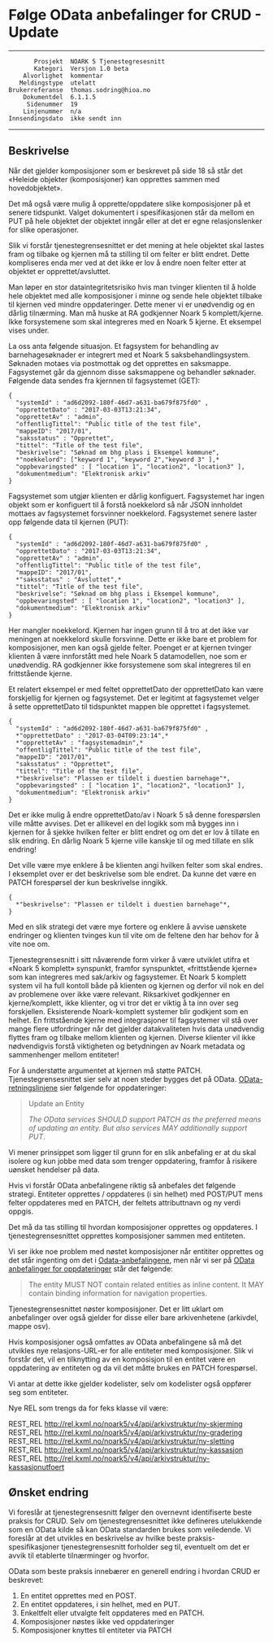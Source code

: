 Følge OData anbefalinger for CRUD - Update
==========================================

 ------------------  ---------------------------------
           Prosjekt  NOARK 5 Tjenestegresesnitt
           Kategori  Versjon 1.0 beta
        Alvorlighet  kommentar
       Meldingstype  utelatt
    Brukerreferanse  thomas.sodring@hioa.no
        Dokumentdel  6.1.1.5
         Sidenummer  19
        Linjenummer  n/a
    Innsendingsdato  ikke sendt inn
 ------------------  ---------------------------------

Beskrivelse
-----------

Når det gjelder komposisjoner som er beskrevet på side 18 så står det
«Heleide objekter (komposisjoner) kan opprettes sammen med
hovedobjektet».

Det må også være mulig å opprette/oppdatere slike komposisjoner på et
senere tidspunkt. Valget dokumentert i spesifikasjonen står da mellom
en PUT på hele objektet der objektet inngår eller at det er egne
relasjonslenker for slike operasjoner.

Slik vi forstår tjenestegrensesnittet er det mening at hele objektet
skal lastes fram og tilbake og kjernen må ta stilling til om felter er
blitt endret. Dette kompliseres enda mer ved at det ikke er lov å
endre noen felter etter at objektet er opprettet/avsluttet.

Man løper en stor dataintegritetsrisiko hvis man tvinger klienten til
å holde hele objektet med alle komposisjoner i minne og sende hele
objektet tilbake til kjernen ved mindre oppdateringer. Dette mener vi er 
unødvendig og en dårlig tilnærming. Man må huske at RA godkjenner Noark
5 komplett/kjerne. Ikke forsystemene som skal integreres med en Noark
5 kjerne. Et eksempel vises under.

La oss anta følgende situasjon. Et fagsystem for behandling av 
barnehagesøknader er integrert med et Noark 5 saksbehandlingsystem. 
Søknaden motaes via postmottak og det opprettes en saksmappe. 
Fagsystemet går da gjennom disse saksmappene og behandler søknader. 
Følgende data sendes fra kjernnen til fagsystemet (GET):

```
{
  "systemId" : "ad6d2092-180f-46d7-a631-ba679f875fd0" ,
  "opprettetDato" : "2017-03-03T13:21:34",
  "opprettetAv" : "admin",
  "offentligTittel": "Public title of the test file",
  "mappeID": "2017/01",
  "saksstatus" : "Opprettet",
  "tittel": "Title of the test file",
  "beskrivelse": "Søknad om bhg plass i Eksempel kommune",
  *"noekkelord": ["keyword 1", "keyword 2","keyword 3" ],*
  "oppbevaringsted" : [ "location 1", "location2", "location3" ],
  "dokumentmedium": "Elektronisk arkiv"
}
```
Fagsystemet som utgjør klienten er dårlig konfiguert. Fagsystemet har
ingen objekt som er konfiguert til å forstå noekkelord så når JSON
innholdet mottaes av fagsystemet forsvinner noekkelord. Fagsystemet
senere laster opp følgende data til kjernen (PUT): 

```
{
  "systemId" : "ad6d2092-180f-46d7-a631-ba679f875fd0" ,
  "opprettetDato" : "2017-03-03T13:21:34",
  "opprettetAv" : "admin",
  "offentligTittel": "Public title of the test file",
  "mappeID": "2017/01",
  *"saksstatus" : "Avsluttet",*
  "tittel": "Title of the test file",
  "beskrivelse": "Søknad om bhg plass i Eksempel kommune",
  "oppbevaringsted" : [ "location 1", "location2", "location3" ],
  "dokumentmedium": "Elektronisk arkiv"
}
```
Her mangler noekkelord. Kjernen har ingen grunn til å tro at det ikke 
var meningen at noekkelord skulle forsvinne. Dette er ikke bare et problem
for komposisjoner, men kan også gjelde felter. Poenget er at kjernen 
tvinger klienten å være innforstått med hele Noark 5 datamodellen, noe
som er unødvendig. RA godkjenner ikke forsystemene som skal integreres
til en frittstående kjerne.

Et relatert eksempel er med feltet opprettetDato der opprettetDato kan
være forskjellig for kjernen og fagsystemet. Det er legitimt at fagsystemet
velger å sette opprettetDato til tidspunktet mappen ble opprettet i 
fagsystemet.

```
{
  "systemId" : "ad6d2092-180f-46d7-a631-ba679f875fd0" ,
  *"opprettetDato" : "2017-03-04T09:23:14",*
  *"opprettetAv" : "fagsystemadmin",*
  "offentligTittel": "Public title of the test file",
  "mappeID": "2017/01",
  "saksstatus" : "Opprettet",
  "tittel": "Title of the test file",
  *"beskrivelse": "Plassen er tildelt i duestien barnehage"*,
  "oppbevaringsted" : [ "location 1", "location2", "location3" ],
  "dokumentmedium": "Elektronisk arkiv"
}
```
Det er ikke mulig å endre opprettetDato/av i Noark 5 så denne forespørslen 
ville måtte avvises. Det er allikevel en del logikk som må bygges inn i kjernen
for å sjekke hvilken felter er blitt endret og om det er lov å tillate en slik endring. 
En dårlig Noark 5 kjerne ville kanskje til og med tillate en slik endring!

Det ville være mye enklere å be klienten angi hvilken felter som skal endres. 
I eksemplet over er det beskrivelse som ble endret. Da kunne det være en PATCH
forespørsel der kun beskrivelse inngikk.

```
{
  *"beskrivelse": "Plassen er tildelt i duestien barnehage"*,
}
```
Med en slik strategi det være mye fortere og enklere å avvise uønskete endringer
og klienten tvinges kun til vite om de feltene den har behov for å vite noe om.

Tjenestegrensesnitt i sitt nåværende form virker å være utviklet
utifra et «Noark 5 komplett» synspunkt, framfor synspunktet,
«frittstående kjerne» som kan integreres med sak/arkiv og
fagsystemer. Et Noark 5 komplett system vil ha full kontoll både på klienten
og kjernen og derfor vil nok en del av problemene over ikke være relevant. 
Riksarkivet godkjenner en kjerne/komplett, ikke klienter, og vi tror
det er viktig å ta inn over seg forskjellen.
Eksisterende Noark-komplett systemer blir godkjent som en helhet. En
frittstående kjerne med integrasjoner til fagsystemer vil stå over
mange flere utfordringer når det gjelder datakvaliteten hvis data
unødvendig flyttes fram og tilbake mellom klienten og kjernen.
Diverse klienter vil ikke nødvendigvis forstå viktigheten og
betydningen av Noark metadata og sammenhenger mellom entiteter!

For å understøtte argumentet at kjernen må støtte
PATCH. Tjenestegrensesnittet sier selv at noen steder bygges det på
OData. [OData-retningslinjene](https://docs.oasis-open.org/odata/odata/v4.0/errata02/os/complete/part1-protocol/odata-v4.0-errata02-os-part1-protocol-complete.html#_Toc406398329)
sier følgende for oppdateringer:

> Update an Entity
>
> _The OData services SHOULD support PATCH as the preferred means of
> updating an entity.
> But also services MAY additionally support PUT_.

Vi mener prinsippet som ligger til grunn for en slik anbefaling er at
du skal isolere og kun jobbe med data som trenger oppdatering, framfor
å risikere uønsket hendelser på data.

Hvis vi forstår OData anbefalingene riktig så anbefales det følgende
strategi.  Entiteter opprettes / oppdateres (i sin helhet) med
POST/PUT mens felter oppdateres med en PATCH, der feltets
attributtnavn og ny verdi oppgis.

Det må da tas stilling til hvordan komposisjoner opprettes og
oppdateres.  I tjenestegrensesnittet opprettes komposisjoner sammen
med entiteten.

Vi ser ikke noe problem med nøstet komposisjoner når entititer
opprettes og det står ingenting om det i
[Odata-anbefalingene](https://docs.oasis-open.org/odata/odata/v4.0/errata02/os/complete/part1-protocol/odata-v4.0-errata02-os-part1-protocol-complete.html#_Toc406398328),
men når vi ser på [OData anbefalinger for
oppdateringer](https://docs.oasis-open.org/odata/odata/v4.0/errata02/os/complete/part1-protocol/odata-v4.0-errata02-os-part1-protocol-complete.html#_Toc406398329)
står det følgende:

> The entity MUST NOT contain related entities as inline content. It
> MAY contain binding information for navigation properties.

Tjenestegrensesnittet nøster komposisjoner. Det er litt uklart om
anbefalinger over også gjelder for disse eller bare arkivenhetene
(arkivdel, mappe osv).

Hvis komposisjoner også omfattes av OData anbefalingene så må det
utvikles nye relasjons-URL-er for alle entiteter med
komposisjoner. Slik vi forstår det, vil en tilknytting av en
komposisjon til en entitet være en oppdatering av entiteten og da vil
det måtte brukes en PATCH forespørsel.

Vi antar at dette ikke gjelder kodelister, selv om kodelister også
oppfører seg som entiteter.

Nye REL som trengs da for feks klasse vil være:

  REST_REL http://rel.kxml.no/noark5/v4/api/arkivstruktur/ny-skjerming
  REST_REL http://rel.kxml.no/noark5/v4/api/arkivstruktur/ny-gradering
  REST_REL http://rel.kxml.no/noark5/v4/api/arkivstruktur/ny-sletting
  REST_REL http://rel.kxml.no/noark5/v4/api/arkivstruktur/ny-kassasjon
  REST_REL http://rel.kxml.no/noark5/v4/api/arkivstruktur/ny-kassasjonutfoert

Ønsket endring
--------------

Vi foreslår at tjenestegrensesnitt følger den overnevnt identifiserte
beste praksis for CRUD.  Selv om tjenestegrensesnittet ikke defineres
utelukkende som en OData kilde så kan OData standarden brukes som
veiledende.  Vi foreslår at det utvikles en beskrivelse av hvilke
beste praksis-spesifikasjoner tjenestegrensesnitt forholder seg til,
eventuelt om det er avvik til etablerte tilnærminger og hvorfor.

OData som beste praksis innebærer en generell endring i hvordan CRUD
er beskrevet:

1. En entitet opprettes med en POST.
2. En entitet oppdateres, i sin helhet, med en PUT.
3. Enkeltfelt eller utvalgte felt oppdateres med en PATCH.
4. Komposisjoner nøstes ikke ved oppdateringer
5. Komposisjoner knyttes til entiteter via PATCH
